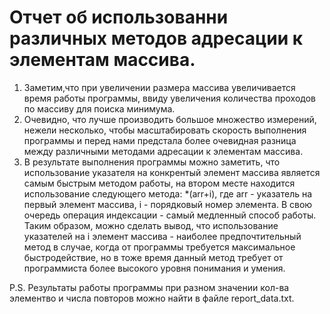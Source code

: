 # Отчет об использованни различных методов адресации к элементам массива.

1. Заметим,что при увеличении размера массива увеличивается время работы программы, ввиду увеличения количества проходов по массиву для поиска минимума.
2. Очевидно, что лучше производить большое множество измерений, нежели несколько, чтобы масштабировать скорость выполнения программы и перед нами предстала более очевидная разница между различными методами адресации к элементам массива.
3. В результате выполнения программы можно заметить, что использование указателя на конкрентый элемент массива является самым быстрым методом работы, на втором месте находится использование следующего метода: *(arr+i), где arr - указатель на первый элемент массива, i - порядковый номер элемента. В свою очередь операция индексации - самый медленный способ работы. Таким образом, можно сделать вывод, что использование указателей на i элемент массива - наиболее предпочтительный метод в случае, когда от программы требуется максимальное быстродействие, но в тоже время данный метод требует от программиста более высокого уровня понимания и умения.

P.S. Результаты работы программы при разном значении кол-ва элементво и числа повторов можно найти в файле report_data.txt.